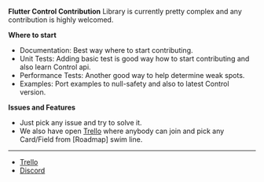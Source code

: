 
**Flutter Control Contribution**
Library is currently pretty complex and any contribution is highly welcomed.

**Where to start**
- Documentation: Best way where to start contributing.
- Unit Tests: Adding basic test is good way how to start contributing and also learn Control api.
- Performance Tests:  Another good way to help determine weak spots. 
- Examples: Port examples to null-safety and also to latest Control version.

**Issues and Features**
- Just pick any issue and try to solve it.
- We also have open [Trello](https://trello.com/b/q6sROh2g/flutter-control) where anybody can join and pick any Card/Field from [Roadmap] swim line.

---

- [Trello](https://trello.com/b/q6sROh2g/flutter-control)
- [Discord](https://discord.gg/4JupkuY)